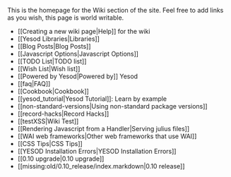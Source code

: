This is the homepage for the Wiki section of the site. Feel free to add links as you wish, this page is world writable.

* [[Creating a new wiki page|Help]] for the wiki
* [[Yesod Libraries|Libraries]]
* [[Blog Posts|Blog Posts]]
* [[Javascript Options|Javascript Options]]
* [[TODO List|TODO list]]
* [[Wish List|Wish list]]
* [[Powered by Yesod|Powered by]] Yesod
* [[faq|FAQ]]
* [[Cookbook|Cookbook]]
* [[yesod_tutorial|Yesod Tutorial]]: Learn by example
* [[non-standard-versions|Using non-standard package versions]]
* [[record-hacks|Record Hacks]]
* [[testXSS|Wiki Test]]
* [[Rendering Javascript from a Handler|Serving julius files]]
* [[WAI web frameworks|Other web frameworks that use WAI]]
* [[CSS Tips|CSS Tips]]
* [[YESOD Installation Errors|YESOD Installation Errors]]
* [[0.10 upgrade|0.10 upgrade]]
* [[missing:old/0.10_release/index.markdown|0.10 release]]
